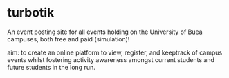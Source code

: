 # turbotik
An event posting site for all events holding on the University of Buea campuses, both free and paid (simulation)!

aim: to create an online platform to view, register, and keeptrack of campus events whilst fostering activity awareness amongst current students and future students in the long run.


